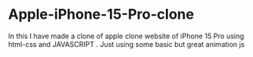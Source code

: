 # Apple-iPhone-15-Pro-clone
In this I have made a clone of apple clone website of iPhone 15 Pro using html-css and JAVASCRIPT . Just using some basic but great animation js
